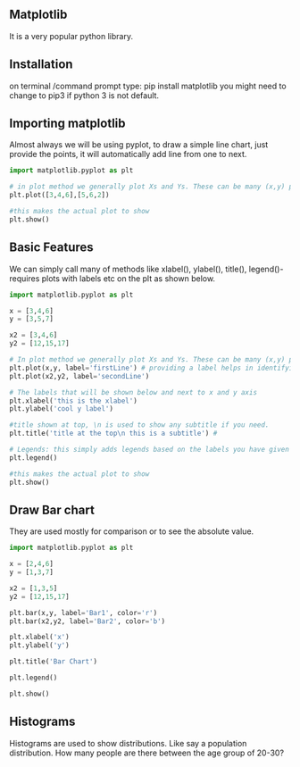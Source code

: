 ## Matplotlib

It is a very popular python library.

## Installation
on terminal /command prompt type: pip install matplotlib
you might need to change to pip3 if python 3 is not default.

## Importing matplotlib

Almost always we will be using pyplot, to draw a simple line chart, just provide the points, it will automatically add line from one to next.

```python
import matplotlib.pyplot as plt

# in plot method we generally plot Xs and Ys. These can be many (x,y) points
plt.plot([3,4,6],[5,6,2])

#this makes the actual plot to show
plt.show()

```

## Basic Features
We can simply call many of methods like xlabel(), ylabel(), title(), legend()-requires plots with labels etc on the plt as shown below.

```python
import matplotlib.pyplot as plt

x = [3,4,6]
y = [3,5,7]

x2 = [3,4,6]
y2 = [12,15,17]

# In plot method we generally plot Xs and Ys. These can be many (x,y) points
plt.plot(x,y, label='firstLine') # providing a label helps in identifying a line plot. this is later used by legend() method
plt.plot(x2,y2, label='secondLine')

# The labels that will be shown below and next to x and y axis
plt.xlabel('this is the xlabel')
plt.ylabel('cool y label')

#title shown at top, \n is used to show any subtitle if you need.
plt.title('title at the top\n this is a subtitle') #

# Legends: this simply adds legends based on the labels you have given to your plots.
plt.legend()

#this makes the actual plot to show
plt.show()

```

## Draw Bar chart
They are used mostly for comparison or to see the absolute value.

```python
import matplotlib.pyplot as plt

x = [2,4,6]
y = [1,3,7]

x2 = [1,3,5]
y2 = [12,15,17]

plt.bar(x,y, label='Bar1', color='r')
plt.bar(x2,y2, label='Bar2', color='b')

plt.xlabel('x')
plt.ylabel('y')

plt.title('Bar Chart')

plt.legend()

plt.show()

```

## Histograms
Histograms are used to show distributions. Like say a population distribution. How many people are there between the age group of 20-30?
